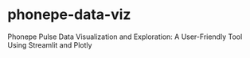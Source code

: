 # phonepe-data-viz
Phonepe Pulse Data Visualization and Exploration: A User-Friendly Tool Using Streamlit and Plotly
